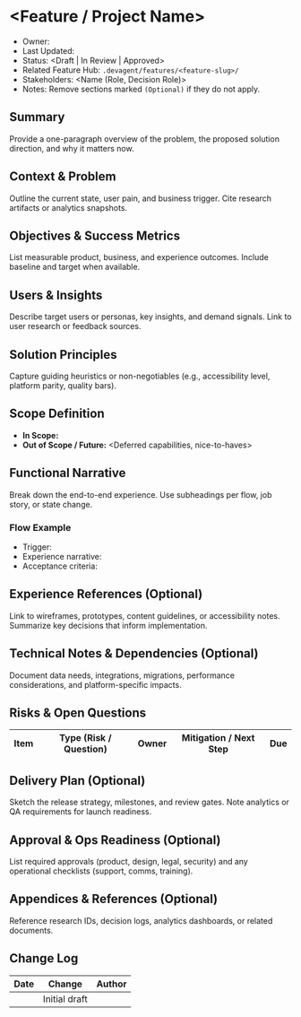 # <Feature / Project Name>

- Owner: <SpecArchitect or DRI>
- Last Updated: <YYYY-MM-DD>
- Status: <Draft | In Review | Approved>
- Related Feature Hub: `.devagent/features/<feature-slug>/`
- Stakeholders: <Name (Role, Decision Role)>
- Notes: Remove sections marked `(Optional)` if they do not apply.

## Summary
Provide a one-paragraph overview of the problem, the proposed solution direction, and why it matters now.

## Context & Problem
Outline the current state, user pain, and business trigger. Cite research artifacts or analytics snapshots.

## Objectives & Success Metrics
List measurable product, business, and experience outcomes. Include baseline and target when available.

## Users & Insights
Describe target users or personas, key insights, and demand signals. Link to user research or feedback sources.

## Solution Principles
Capture guiding heuristics or non-negotiables (e.g., accessibility level, platform parity, quality bars).

## Scope Definition
- **In Scope:** <Capabilities or scenarios included>
- **Out of Scope / Future:** <Deferred capabilities, nice-to-haves>

## Functional Narrative
Break down the end-to-end experience. Use subheadings per flow, job story, or state change.

### Flow Example
- Trigger:
- Experience narrative:
- Acceptance criteria:

## Experience References (Optional)
Link to wireframes, prototypes, content guidelines, or accessibility notes. Summarize key decisions that inform implementation.

## Technical Notes & Dependencies (Optional)
Document data needs, integrations, migrations, performance considerations, and platform-specific impacts.

## Risks & Open Questions
| Item | Type (Risk / Question) | Owner | Mitigation / Next Step | Due |
| --- | --- | --- | --- | --- |

## Delivery Plan (Optional)
Sketch the release strategy, milestones, and review gates. Note analytics or QA requirements for launch readiness.

## Approval & Ops Readiness (Optional)
List required approvals (product, design, legal, security) and any operational checklists (support, comms, training).

## Appendices & References (Optional)
Reference research IDs, decision logs, analytics dashboards, or related documents.

## Change Log
| Date | Change | Author |
| --- | --- | --- |
| <YYYY-MM-DD> | Initial draft | <Name> |
